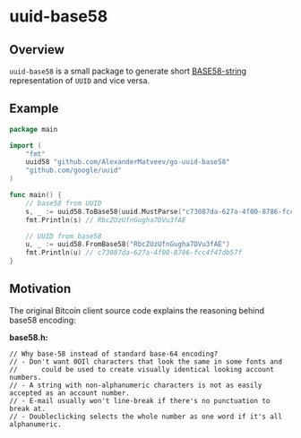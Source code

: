 # uuid-base58

## Overview

`uuid-base58` is a small package to generate short [BASE58-string](https://en.bitcoin.it/wiki/Base58Check_encoding) representation of `UUID` and vice versa.

## Example

```go
package main

import (
	"fmt"
	uuid58 "github.com/AlexanderMatveev/go-uuid-base58"
	"github.com/google/uuid"
)

func main() {
	// base58 from UUID
	s, _ := uuid58.ToBase58(uuid.MustParse("c73087da-627a-4f00-8786-fcc4f47db57f"))
	fmt.Println(s) // RbcZUzUfnGugha7DVu3fAE

	// UUID from base58
	u, _ := uuid58.FromBase58("RbcZUzUfnGugha7DVu3fAE")
	fmt.Println(u) // c73087da-627a-4f00-8786-fcc4f47db57f
}

```

## Motivation

The original Bitcoin client source code explains the reasoning behind base58 encoding:

**base58.h:**

```
// Why base-58 instead of standard base-64 encoding?
// - Don't want 0OIl characters that look the same in some fonts and
//      could be used to create visually identical looking account numbers.
// - A string with non-alphanumeric characters is not as easily accepted as an account number.
// - E-mail usually won't line-break if there's no punctuation to break at.
// - Doubleclicking selects the whole number as one word if it's all alphanumeric.
```